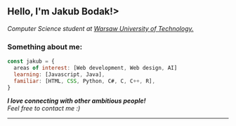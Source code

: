 <h2> Hello, I'm Jakub Bodak!></h2>
<p><em>Computer Science student at <a href="https://www.pw.edu.pl/">Warsaw University of Technology.</a></em></p>

### Something about me:

```javascript
const jakub = {
  areas of interest: [Web development, Web design, AI]
  learning: [Javascript, Java],
  familiar: [HTML, CSS, Python, C#, C, C++, R],
}
```
<em><b>I love connecting with other ambitious people!</b>
<br>Feel free to contact me :)</b></em>

---
